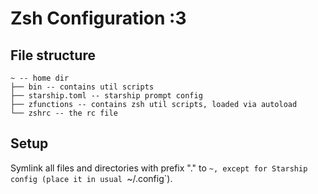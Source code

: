 # Zsh Configuration :3

## File structure

```
~ -- home dir
├── bin -- contains util scripts
├── starship.toml -- starship prompt config
├── zfunctions -- contains zsh util scripts, loaded via autoload
└── zshrc -- the rc file
```

## Setup

Symlink all files and directories with prefix "." to `~, except for Starship config (place it in usual `~/.config`).
